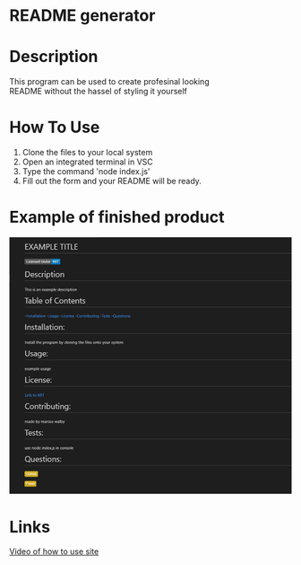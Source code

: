 # README generator
# Description 
This program can be used to create profesinal looking <br>README without the hassel of styling it yourself
#  How To Use
1. Clone the files to your local system
2. Open an integrated terminal in VSC
3. Type the command 'node index.js'
4. Fill out the form and your README will be ready.

# Example of finished product

![Picture of finished README](./video/Capture.PNG)

# Links

[Video of how to use site]()
